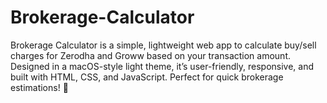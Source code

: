 # Brokerage-Calculator
Brokerage Calculator is a simple, lightweight web app to calculate buy/sell charges for Zerodha and Groww based on your transaction amount. Designed in a macOS-style light theme, it’s user-friendly, responsive, and built with HTML, CSS, and JavaScript. Perfect for quick brokerage estimations! 🚀
